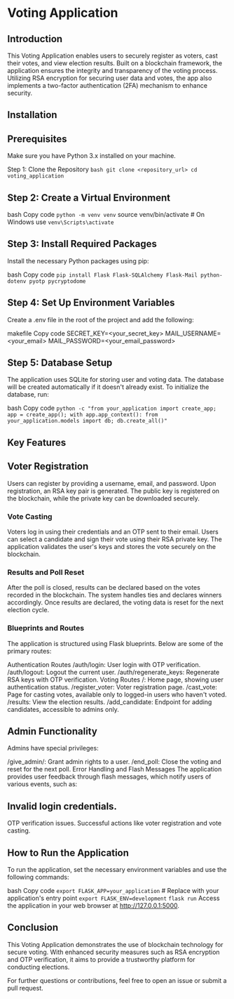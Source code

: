 # Voting Application

## Introduction
This Voting Application enables users to securely register as voters, cast their votes, and view election results. Built on a blockchain framework, the application ensures the integrity and transparency of the voting process. Utilizing RSA encryption for securing user data and votes, the app also implements a two-factor authentication (2FA) mechanism to enhance security.

## Installation

## Prerequisites
Make sure you have Python 3.x installed on your machine.

Step 1: Clone the Repository
```bash git clone <repository_url> cd voting_application```

## Step 2: Create a Virtual Environment
bash
Copy code
```python -m venv venv```
source venv/bin/activate  # On Windows use `venv\Scripts\activate`

## Step 3: Install Required Packages
Install the necessary Python packages using pip:

bash
Copy code
``` pip install Flask Flask-SQLAlchemy Flask-Mail python-dotenv pyotp pycryptodome ```

## Step 4: Set Up Environment Variables
Create a .env file in the root of the project and add the following:

makefile
Copy code
SECRET_KEY=<your_secret_key>
MAIL_USERNAME=<your_email>
MAIL_PASSWORD=<your_email_password>

## Step 5: Database Setup
The application uses SQLite for storing user and voting data. The database will be created automatically if it doesn't already exist. To initialize the database, run:

bash
Copy code
```python -c "from your_application import create_app; app = create_app(); with app.app_context(): from your_application.models import db; db.create_all()"```

## Key Features
## Voter Registration
Users can register by providing a username, email, and password.
Upon registration, an RSA key pair is generated. The public key is registered on the blockchain, while the private key can be downloaded securely.

### Vote Casting
Voters log in using their credentials and an OTP sent to their email.
Users can select a candidate and sign their vote using their RSA private key.
The application validates the user's keys and stores the vote securely on the blockchain.

### Results and Poll Reset
After the poll is closed, results can be declared based on the votes recorded in the blockchain.
The system handles ties and declares winners accordingly.
Once results are declared, the voting data is reset for the next election cycle.
### Blueprints and Routes
The application is structured using Flask blueprints. Below are some of the primary routes:

Authentication Routes
/auth/login: User login with OTP verification.
/auth/logout: Logout the current user.
/auth/regenerate_keys: Regenerate RSA keys with OTP verification.
Voting Routes
/: Home page, showing user authentication status.
/register_voter: Voter registration page.
/cast_vote: Page for casting votes, available only to logged-in users who haven't voted.
/results: View the election results.
/add_candidate: Endpoint for adding candidates, accessible to admins only.

## Admin Functionality
Admins have special privileges:

/give_admin/<username>: Grant admin rights to a user.
/end_poll: Close the voting and reset for the next poll.
Error Handling and Flash Messages
The application provides user feedback through flash messages, which notify users of various events, such as:

## Invalid login credentials.
OTP verification issues.
Successful actions like voter registration and vote casting.

## How to Run the Application
To run the application, set the necessary environment variables and use the following commands:

bash
Copy code
```export FLASK_APP=your_application```  # Replace with your application's entry point
```export FLASK_ENV=development```
```flask run```
Access the application in your web browser at http://127.0.0.1:5000.

## Conclusion
This Voting Application demonstrates the use of blockchain technology for secure voting. With enhanced security measures such as RSA encryption and OTP verification, it aims to provide a trustworthy platform for conducting elections.

For further questions or contributions, feel free to open an issue or submit a pull request.
